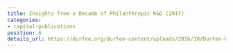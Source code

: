 ```yaml
---
title: Insights from a Decade of Philanthropic R&D (2017)
categories:
- capital-publications
position: 6
details_url: https://durfee.org/durfee-content/uploads/2016/10/Durfee-What-If-Report-FINAL.pdf
---
```


